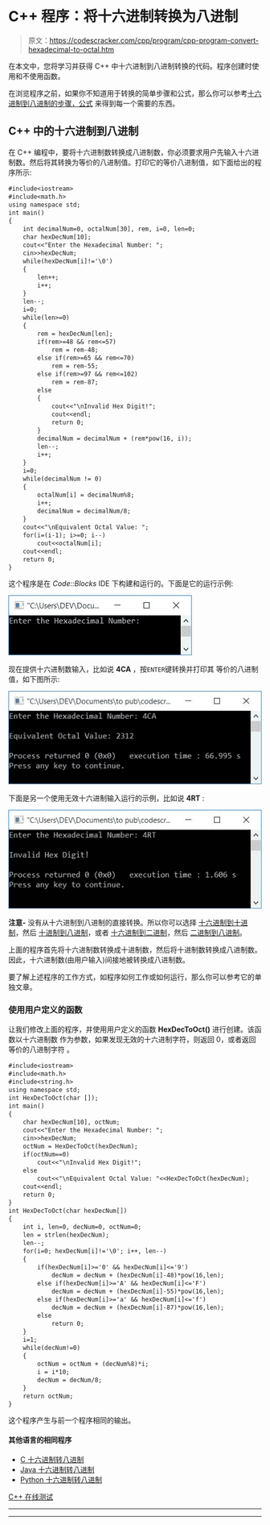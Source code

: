 # C++ 程序：将十六进制转换为八进制

> 原文：<https://codescracker.com/cpp/program/cpp-program-convert-hexadecimal-to-octal.htm>

在本文中，您将学习并获得 C++ 中十六进制到八进制转换的代码。程序创建时使用和不使用函数。

在浏览程序之前，如果你不知道用于转换的简单步骤和公式，那么你可以参考[十六进制到八进制的步骤，公式](/computer-fundamental/hexadecimal-to-octal.htm) 来得到每一个需要的东西。

## C++ 中的十六进制到八进制

在 C++ 编程中，要将十六进制数转换成八进制数，你必须要求用户先输入十六进制数。然后将其转换为等价的八进制值。打印它的等价八进制值，如下面给出的程序所示:

```
#include<iostream>
#include<math.h>
using namespace std;
int main()
{
    int decimalNum=0, octalNum[30], rem, i=0, len=0;
    char hexDecNum[10];
    cout<<"Enter the Hexadecimal Number: ";
    cin>>hexDecNum;
    while(hexDecNum[i]!='\0')
    {
        len++;
        i++;
    }
    len--;
    i=0;
    while(len>=0)
    {
        rem = hexDecNum[len];
        if(rem>=48 && rem<=57)
            rem = rem-48;
        else if(rem>=65 && rem<=70)
            rem = rem-55;
        else if(rem>=97 && rem<=102)
            rem = rem-87;
        else
        {
            cout<<"\nInvalid Hex Digit!";
            cout<<endl;
            return 0;
        }
        decimalNum = decimalNum + (rem*pow(16, i));
        len--;
        i++;
    }
    i=0;
    while(decimalNum != 0)
    {
        octalNum[i] = decimalNum%8;
        i++;
        decimalNum = decimalNum/8;
    }
    cout<<"\nEquivalent Octal Value: ";
    for(i=(i-1); i>=0; i--)
        cout<<octalNum[i];
    cout<<endl;
    return 0;
}
```

这个程序是在 *Code::Blocks* IDE 下构建和运行的。下面是它的运行示例:

![C++ program convert hexadecimal to octal](img/6bd3e41444dd8e8ae9c6a2e89d706e44.png)

现在提供十六进制数输入，比如说 **4CA** ，按`ENTER`键转换并打印其 等价的八进制值，如下图所示:

![hexadecimal to octal c++](img/74185932e7925f293a6fe3181812c02b.png)

下面是另一个使用无效十六进制输入运行的示例，比如说 **4RT** :

![hex to oct c++](img/fbde2158e4275fe7d52df231407a49bc.png)

**注意-** 没有从十六进制到八进制的直接转换。所以你可以选择 [十六进制到十进制](/cpp/program/cpp-program-convert-hexadecimal-to-decimal.htm)，然后 [十进制到八进制](/cpp/program/cpp-program-convert-decimal-to-octal.htm)，或者 [十六进制到二进制](/cpp/program/cpp-program-convert-hexadecimal-to-binary.htm)，然后 [二进制到八进制](/cpp/program/cpp-program-convert-binary-to-octal.htm)。

上面的程序首先将十六进制数转换成十进制数，然后将十进制数转换成八进制数。因此，十六进制数(由用户输入)间接地被转换成八进制数。

要了解上述程序的工作方式，如程序如何工作或如何运行，那么你可以参考它的单独文章。

### 使用用户定义的函数

让我们修改上面的程序，并使用用户定义的函数 **HexDecToOct()** 进行创建。该函数以十六进制数 作为参数，如果发现无效的十六进制字符，则返回 0，或者返回等价的八进制字符 。

```
#include<iostream>
#include<math.h>
#include<string.h>
using namespace std;
int HexDecToOct(char []);
int main()
{
    char hexDecNum[10], octNum;
    cout<<"Enter the Hexadecimal Number: ";
    cin>>hexDecNum;
    octNum = HexDecToOct(hexDecNum);
    if(octNum==0)
        cout<<"\nInvalid Hex Digit!";
    else
        cout<<"\nEquivalent Octal Value: "<<HexDecToOct(hexDecNum);
    cout<<endl;
    return 0;
}
int HexDecToOct(char hexDecNum[])
{
    int i, len=0, decNum=0, octNum=0;
    len = strlen(hexDecNum);
    len--;
    for(i=0; hexDecNum[i]!='\0'; i++, len--)
    {
        if(hexDecNum[i]>='0' && hexDecNum[i]<='9')
            decNum = decNum + (hexDecNum[i]-48)*pow(16,len);
        else if(hexDecNum[i]>='A' && hexDecNum[i]<='F')
            decNum = decNum + (hexDecNum[i]-55)*pow(16,len);
        else if(hexDecNum[i]>='a' && hexDecNum[i]<='f')
            decNum = decNum + (hexDecNum[i]-87)*pow(16,len);
        else
            return 0;
    }
    i=1;
    while(decNum!=0)
    {
        octNum = octNum + (decNum%8)*i;
        i = i*10;
        decNum = decNum/8;
    }
    return octNum;
}
```

这个程序产生与前一个程序相同的输出。

#### 其他语言的相同程序

*   [C 十六进制转八进制](/c/program/c-program-convert-hexadecimal-to-octal.htm)
*   [Java 十六进制转八进制](/java/program/java-program-convert-hexadecimal-to-octal.htm)
*   [Python 十六进制转八进制](/python/program/python-program-convert-hexadecimal-to-octal.htm)

[C++ 在线测试](/exam/showtest.php?subid=3)

* * *

* * *